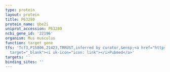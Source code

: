 ```yaml
---
type: protein
layout: protein
title: P63280
protein_name: Ube2i
uniprot_accession: P63280
ncbi_gene_id: '22196'
organism: Mus musculus
function: target gene
tfs: 'Tcf3,P15806,21423,TRRUST,inferred by curator,&ensp;<a href="https://www.ncbi.nlm.nih.gov/pubmed/?term=10497239%5Buid%5D"
  target="_blank"><i uk-icon="icon: link"></i>Pubmed</a>'
targets: ''
binding_sites: ''
---
```

